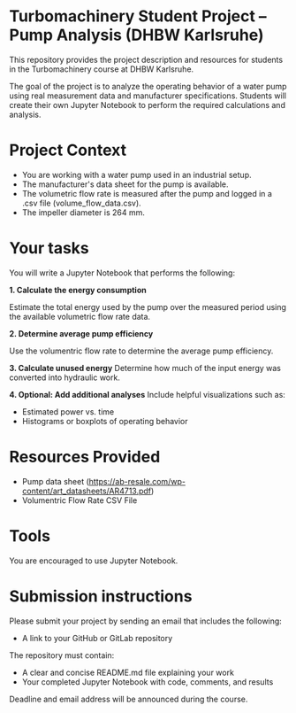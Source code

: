# Turbomachinery Student Project – Pump Analysis (DHBW Karlsruhe)
This repository provides the project description and resources for students in the Turbomachinery course at DHBW Karlsruhe.

The goal of the project is to analyze the operating behavior of a water pump using real measurement data and manufacturer specifications. Students will create their own Jupyter Notebook to perform the required calculations and analysis.


# Project Context
- You are working with a water pump used in an industrial setup.
- The manufacturer's data sheet for the pump is available.
- The volumetric flow rate is measured after the pump and logged in a .csv file (volume_flow_data.csv).
- The impeller diameter is 264 mm.

# Your tasks
You will write a Jupyter Notebook that performs the following:

**1. Calculate the energy consumption**

Estimate the total energy used by the pump over the measured period using the available volumetric flow rate data.

**2. Determine average pump efficiency**

Use the volumentric flow rate to determine the average pump efficiency.

**3. Calculate unused energy**
Determine how much of the input energy was converted into hydraulic work.

**4. Optional: Add additional analyses**
Include helpful visualizations such as:
- Estimated power vs. time
- Histograms or boxplots of operating behavior

# Resources Provided
- Pump data sheet (https://ab-resale.com/wp-content/art_datasheets/AR4713.pdf)
- Volumentric Flow Rate CSV File

# Tools 
You are encouraged to use Jupyter Notebook.

# Submission instructions
Please submit your project by sending an email that includes the following:
- A link to your GitHub or GitLab repository

The repository must contain:
- A clear and concise README.md file explaining your work
- Your completed Jupyter Notebook with code, comments, and results

Deadline and email address will be announced during the course.
